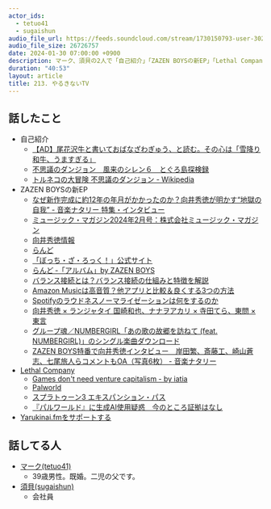 ```yaml
---
actor_ids:
  - tetuo41
  - sugaishun
audio_file_url: https://feeds.soundcloud.com/stream/1730150793-user-302747142-yarukinai-213-2024-01-30.mp3
audio_file_size: 26726757
date: 2024-01-30 07:00:00 +0900
description: マーク、須貝の2人で「自己紹介」「ZAZEN BOYSの新EP」「Lethal Company」などについて話しました。
duration: "40:53"
layout: article
title: 213. やるきないTV
---
```


## 話したこと
- 自己紹介
  - [【AD】尾花沢牛と書いておばなざわぎゅう、と読む。その心は「雪降り和牛、うますぎる」](https://kurukura.jp/article/obanazawagyu20210407/#:~:text=%E3%81%AA%E3%81%8B%E3%81%A7%E3%82%82%E3%80%81%E6%9C%AA%E7%B5%8C%E7%94%A3,%E3%81%86%E3%81%BE%E3%81%95%E3%81%AB%E7%9B%B4%E7%B5%90%E3%81%99%E3%82%8B%E3%81%A8%E3%81%84%E3%81%86%E3%80%82)
  - [不思議のダンジョン　風来のシレン６　とぐろ島探検録](https://www.spike-chunsoft.co.jp/shiren6/)
  - [トルネコの大冒険 不思議のダンジョン - Wikipedia](https://ja.wikipedia.org/wiki/%E3%83%88%E3%83%AB%E3%83%8D%E3%82%B3%E3%81%AE%E5%A4%A7%E5%86%92%E9%99%BA_%E4%B8%8D%E6%80%9D%E8%AD%B0%E3%81%AE%E3%83%80%E3%83%B3%E3%82%B8%E3%83%A7%E3%83%B3)
- ZAZEN BOYSの新EP
  - [なぜ新作完成に約12年の年月がかかったのか？向井秀徳が明かす“地獄の自我” - 音楽ナタリー 特集・インタビュー](https://natalie.mu/music/pp/zazenboys)
  - [ミュージック・マガジン2024年2月号：株式会社ミュージック・マガジン](http://musicmagazine.jp/mm/index.html)
  - [向井秀徳情報](https://mukaishutoku.com/main.html)
  - [らんど](https://www.amazon.co.jp/dp/B0CMQ952FQ)
  - [「ぼっち・ざ・ろっく！」公式サイト](https://bocchi.rocks/music/cd.html)
  - [らんど ‑「アルバム」by ZAZEN BOYS](https://open.spotify.com/intl-ja/album/1BjIp3n5i8q6VjJT8LbC7v?si=hKy2EmWpT7uqEL7UyF2pkg)
  - [バランス接続とは？バランス接続の仕組みと特徴を解説](https://www.fujiya-avic.co.jp/blog/detail/12#:~:text=%E3%83%90%E3%83%A9%E3%83%B3%E3%82%B9%E6%8E%A5%E7%B6%9A%E3%81%A8%E3%81%AF%E3%80%81%E3%83%97%E3%83%AC%E3%82%A4%E3%83%A4%E3%83%BC,%E6%96%B9%E3%81%8C%E6%9C%89%E5%88%A9%E3%81%A8%E3%81%AA%E3%82%8A%E3%81%BE%E3%81%99%E3%80%82)
  - [Amazon Musicは高音質？他アプリと比較＆良くする3つの方法](https://studentwalker.com/amazon-music-sound-quality)
  - [Spotifyのラウドネスノーマライゼーションは何をするのか](https://mikajabana.medium.com/spotify%E3%81%AE%E3%83%A9%E3%82%A6%E3%83%89%E3%83%8D%E3%82%B9%E3%83%8E%E3%83%BC%E3%83%9E%E3%83%A9%E3%82%A4%E3%82%BC%E3%83%BC%E3%82%B7%E3%83%A7%E3%83%B3%E3%81%AF%E4%BD%95%E3%82%92%E3%81%99%E3%82%8B%E3%81%AE%E3%81%8B-2437b66681a4)
  - [向井秀徳 × ランジャタイ 国崎和也、ナナヲアカリ × 寺田てら、東問 × 東言](https://www.youtube.com/watch?v=OUwqXLp2d5I)
  - [グループ魂／NUMBERGIRL「あの歌の故郷を訪ねて (feat. NUMBERGIRL)」のシングル楽曲ダウンロード](https://music-book.jp/music/Artist/1387753/Music/aaab9y3u)
  - [ZAZEN BOYS特番で向井秀徳インタビュー　岸田繁、斎藤工、崎山蒼志、七尾旅人らコメントもOA（写真6枚） - 音楽ナタリー](https://natalie.mu/music/news/558813)
- [Lethal Company](https://store.steampowered.com/app/1966720/Lethal_Company/?l=japanese)
  - [Games don't need venture capitalism - by iatia](https://iatia.substack.com/p/games-dont-need-venture-capitalism)
  - [Palworld](https://www.pocketpair.jp/palworld?lang=ja)
  - [スプラトゥーン3 エキスパンション・パス](https://store-jp.nintendo.com/list/software/70070000016033.html)
  - [『パルワールド』に生成AI使用疑惑　今のところ証拠はなし](https://forbesjapan.com/articles/detail/68704)
- [Yarukinai.fmをサポートする](https://note.com/tetuo41/circle)

## 話してる人
- [マーク(tetuo41)](https://twitter.com/tetuo41)
  - 39歳男性。既婚。二児の父です。
- [須貝(sugaishun)](https://twitter.com/sugaishun)
  - 会社員
